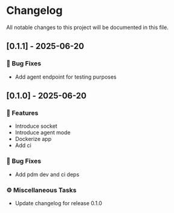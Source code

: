 # Changelog

All notable changes to this project will be documented in this file.

## [0.1.1] - 2025-06-20

### 🐛 Bug Fixes

- Add agent endpoint for testing purposes

## [0.1.0] - 2025-06-20

### 🚀 Features

- Introduce socket
- Introduce agent mode
- Dockerize app
- Add ci

### 🐛 Bug Fixes

- Add pdm dev and ci deps

### ⚙️ Miscellaneous Tasks

- Update changelog for release 0.1.0

<!-- generated by git-cliff -->
